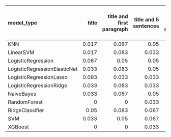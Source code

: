 | model_type                   |   title |   title and first paragraph |   title and 5 sentences |   title and 10 sentences |   title and first sentence each paragraph | raw text   |
|:-----------------------------|--------:|----------------------------:|------------------------:|-------------------------:|------------------------------------------:|:-----------|
| KNN                          |   0.017 |                       0.067 |                   0.05  |                    0.017 |                                     0.067 | 0.117      |
| LinearSVM                    |   0.017 |                       0.083 |                   0.033 |                    0.067 |                                     0.05  | 0.083      |
| LogisticRegression           |   0.067 |                       0.05  |                   0.05  |                    0.033 |                                     0.033 | 0.050      |
| LogisticRegressionElasticNet |   0.033 |                       0.083 |                   0.05  |                    0.067 |                                     0.083 | 0.100      |
| LogisticRegressionLasso      |   0.083 |                       0.033 |                   0.033 |                    0.05  |                                     0.067 | 0.050      |
| LogisticRegressionRidge      |   0.033 |                       0.083 |                   0.033 |                    0.017 |                                     0.067 | 0.100      |
| NaiveBayes                   |   0.033 |                       0.067 |                   0.05  |                    0.067 |                                     0.067 | 0.083      |
| RandomForest                 |   0     |                       0     |                   0.033 |                    0.067 |                                     0.017 | 0.067      |
| RidgeClassifier              |   0.05  |                       0.083 |                   0.067 |                    0.067 |                                     0.083 | **0.150**  |
| SVM                          |   0.033 |                       0.05  |                   0.067 |                    0.067 |                                     0.083 | 0.083      |
| XGBoost                      |   0     |                       0     |                   0.033 |                    0.05  |                                     0     | 0.050      |